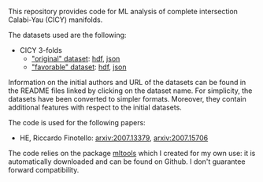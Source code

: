 This repository provides code for ML analysis of complete intersection Calabi-Yau (CICY) manifolds.

The datasets used are the following:
- CICY 3-folds
    - ["original" dataset](http://www.lpthe.jussieu.fr/~erbin/files/data/cicy3o.README): [hdf](http://www.lpthe.jussieu.fr/~erbin/files/data/cicy3o.h5), [json](http://www.lpthe.jussieu.fr/~erbin/files/data/cicy3o.json.gz)
    - ["favorable" dataset](http://www.lpthe.jussieu.fr/~erbin/files/data/cicy3f.README): [hdf](http://www.lpthe.jussieu.fr/~erbin/files/data/cicy3f.h5), [json](http://www.lpthe.jussieu.fr/~erbin/files/data/cicy3f.json.gz)

Information on the initial authors and URL of the datasets can be found in the README files linked by clicking on the dataset name. For simplicity, the datasets have been converted to simpler formats. Moreover, they contain additional features with respect to the initial datasets.

The code is used for the following papers:
- HE, Riccardo Finotello: [arxiv:2007.13379](https://arxiv.org/abs/2007.13379), [arxiv:2007.15706](https://arxiv.org/abs/2007.15706)

The code relies on the package [mltools](https://github.com/melsophos/mltools) which I created for my own use: it is automatically downloaded and can be found on Github. I don't guarantee forward compatibility.
